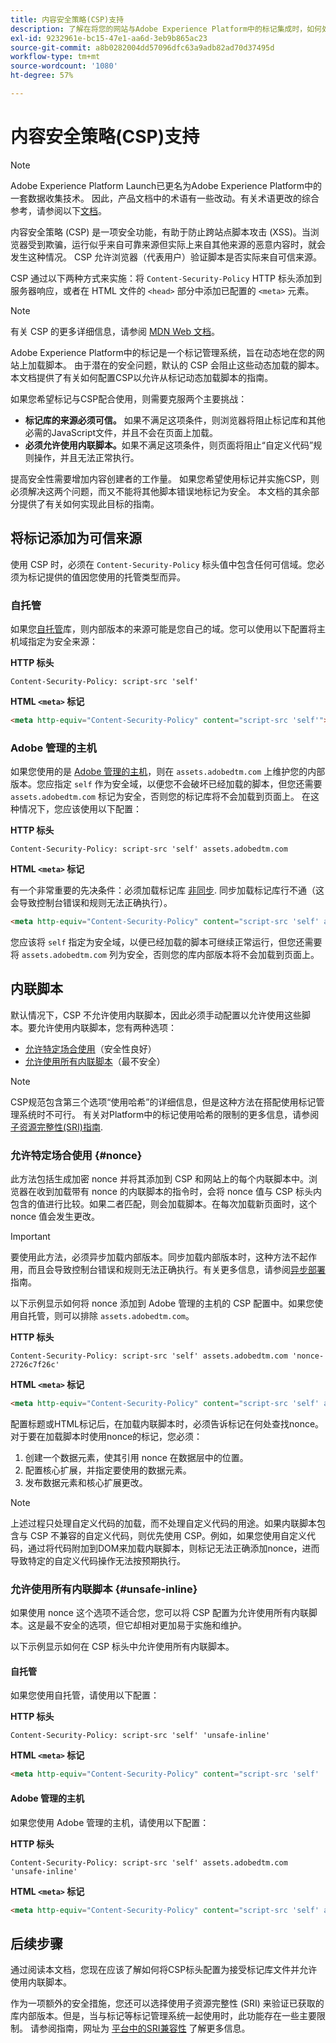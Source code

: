 ```yaml
---
title: 内容安全策略(CSP)支持
description: 了解在将您的网站与Adobe Experience Platform中的标记集成时，如何处理内容安全策略(CSP)限制。
exl-id: 9232961e-bc15-47e1-aa6d-3eb9b865ac23
source-git-commit: a8b0282004dd57096dfc63a9adb82ad70d37495d
workflow-type: tm+mt
source-wordcount: '1080'
ht-degree: 57%

---
```


# 内容安全策略(CSP)支持

>[!NOTE]
>
>Adobe Experience Platform Launch已更名为Adobe Experience Platform中的一套数据收集技术。 因此，产品文档中的术语有一些改动。有关术语更改的综合参考，请参阅以下[文档](../../term-updates.md)。

内容安全策略 (CSP) 是一项安全功能，有助于防止跨站点脚本攻击 (XSS)。当浏览器受到欺骗，运行似乎来自可靠来源但实际上来自其他来源的恶意内容时，就会发生这种情况。 CSP 允许浏览器（代表用户）验证脚本是否实际来自可信来源。

CSP 通过以下两种方式来实施：将 `Content-Security-Policy` HTTP 标头添加到服务器响应，或者在 HTML 文件的 `<head>` 部分中添加已配置的 `<meta>` 元素。

>[!NOTE]
>
> 有关 CSP 的更多详细信息，请参阅 [MDN Web 文档](https://developer.mozilla.org/zh-CN/docs/Web/HTTP/CSP)。

Adobe Experience Platform中的标记是一个标记管理系统，旨在动态地在您的网站上加载脚本。 由于潜在的安全问题，默认的 CSP 会阻止这些动态加载的脚本。本文档提供了有关如何配置CSP以允许从标记动态加载脚本的指南。

如果您希望标记与CSP配合使用，则需要克服两个主要挑战：

* **标记库的来源必须可信。** 如果不满足这项条件，则浏览器将阻止标记库和其他必需的JavaScript文件，并且不会在页面上加载。
* **必须允许使用内联脚本。**&#x200B;如果不满足这项条件，则页面将阻止“自定义代码”规则操作，并且无法正常执行。

提高安全性需要增加内容创建者的工作量。 如果您希望使用标记并实施CSP，则必须解决这两个问题，而又不能将其他脚本错误地标记为安全。 本文档的其余部分提供了有关如何实现此目标的指南。

## 将标记添加为可信来源

使用 CSP 时，必须在 `Content-Security-Policy` 标头值中包含任何可信域。您必须为标记提供的值因您使用的托管类型而异。

### 自托管

如果您[自托管](../publishing/hosts/self-hosting-libraries.md)库，则内部版本的来源可能是您自己的域。您可以使用以下配置将主机域指定为安全来源：

**HTTP 标头**

```http
Content-Security-Policy: script-src 'self'
```

**HTML `<meta>` 标记**

```html
<meta http-equiv="Content-Security-Policy" content="script-src 'self'">
```

### Adobe 管理的主机

如果您使用的是 [Adobe 管理的主机](../publishing/hosts/managed-by-adobe-host.md)，则在 `assets.adobedtm.com` 上维护您的内部版本。您应指定 `self` 作为安全域，以便您不会破坏已经加载的脚本，但您还需要 `assets.adobedtm.com` 标记为安全，否则您的标记库将不会加载到页面上。 在这种情况下，您应该使用以下配置：

**HTTP 标头**

```http
Content-Security-Policy: script-src 'self' assets.adobedtm.com
```

**HTML `<meta>` 标记**


有一个非常重要的先决条件：必须加载标记库 [非同步](./asynchronous-deployment.md). 同步加载标记库行不通（这会导致控制台错误和规则无法正确执行）。

```html
<meta http-equiv="Content-Security-Policy" content="script-src 'self' assets.adobedtm.com">
```

您应该将 `self` 指定为安全域，以便已经加载的脚本可继续正常运行，但您还需要将 `assets.adobedtm.com` 列为安全，否则您的库内部版本将不会加载到页面上。

## 内联脚本

默认情况下，CSP 不允许使用内联脚本，因此必须手动配置以允许使用这些脚本。要允许使用内联脚本，您有两种选项：

* [允许特定场合使用](#nonce)（安全性良好）
* [允许使用所有内联脚本](#unsafe-inline)（最不安全）

>[!NOTE]
>
>CSP规范包含第三个选项“使用哈希”的详细信息，但是这种方法在搭配使用标记管理系统时不可行。 有关对Platform中的标记使用哈希的限制的更多信息，请参阅 [子资源完整性(SRI)指南](./sri.md).

### 允许特定场合使用 {#nonce}

此方法包括生成加密 nonce 并将其添加到 CSP 和网站上的每个内联脚本中。浏览器在收到加载带有 nonce 的内联脚本的指令时，会将 nonce 值与 CSP 标头内包含的值进行比较。如果二者匹配，则会加载脚本。在每次加载新页面时，这个 nonce 值会发生更改。

>[!IMPORTANT]
>
>要使用此方法，必须异步加载内部版本。同步加载内部版本时，这种方法不起作用，而且会导致控制台错误和规则无法正确执行。有关更多信息，请参阅[异步部署](./asynchronous-deployment.md)指南。

以下示例显示如何将 nonce 添加到 Adobe 管理的主机的 CSP 配置中。如果您使用自托管，则可以排除 `assets.adobedtm.com`。

**HTTP 标头**

```http
Content-Security-Policy: script-src 'self' assets.adobedtm.com 'nonce-2726c7f26c'
```

**HTML `<meta>` 标记**

```html
<meta http-equiv="Content-Security-Policy" content="script-src 'self' assets.adobedtm.com 'nonce-2726c7f26c'">
```

配置标题或HTML标记后，在加载内联脚本时，必须告诉标记在何处查找nonce。 对于要在加载脚本时使用nonce的标记，您必须：

1. 创建一个数据元素，使其引用 nonce 在数据层中的位置。
1. 配置核心扩展，并指定要使用的数据元素。
1. 发布数据元素和核心扩展更改。

>[!NOTE]
>
>上述过程只处理自定义代码的加载，而不处理自定义代码的用途。如果内联脚本包含与 CSP 不兼容的自定义代码，则优先使用 CSP。例如，如果您使用自定义代码，通过将代码附加到DOM来加载内联脚本，则标记无法正确添加nonce，进而导致特定的自定义代码操作无法按预期执行。

### 允许使用所有内联脚本 {#unsafe-inline}

如果使用 nonce 这个选项不适合您，您可以将 CSP 配置为允许使用所有内联脚本。这是最不安全的选项，但它却相对更加易于实施和维护。

以下示例显示如何在 CSP 标头中允许使用所有内联脚本。

#### 自托管

如果您使用自托管，请使用以下配置：

**HTTP 标头**

```http
Content-Security-Policy: script-src 'self' 'unsafe-inline'
```

**HTML `<meta>` 标记**

```html
<meta http-equiv="Content-Security-Policy" content="script-src 'self' 'unsafe-inline'">
```

#### Adobe 管理的主机

如果您使用 Adobe 管理的主机，请使用以下配置：

**HTTP 标头**

```http
Content-Security-Policy: script-src 'self' assets.adobedtm.com 'unsafe-inline'
```

**HTML `<meta>` 标记**

```html
<meta http-equiv="Content-Security-Policy" content="script-src 'self' assets.adobedtm.com 'unsafe-inline'">
```

## 后续步骤

通过阅读本文档，您现在应该了解如何将CSP标头配置为接受标记库文件并允许使用内联脚本。

作为一项额外的安全措施，您还可以选择使用子资源完整性 (SRI) 来验证已获取的库内部版本。但是，当与标记等标记管理系统一起使用时，此功能存在一些主要限制。 请参阅指南，网址为 [平台中的SRI兼容性](./sri.md) 了解更多信息。
